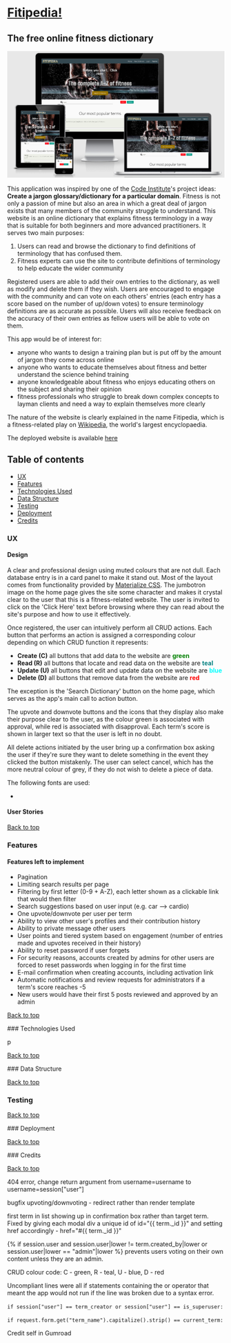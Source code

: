 # **[Fitipedia!](https://fitipedia.herokuapp.com)**

## The free online fitness dictionary

![](libraries/readme_images/site_responsiveness.png)

This application was inspired by one of the [Code Institute](https://codeinstitute.net/)'s project ideas: 
**Create a jargon glossary/dictionary for a particular domain**. Fitness is not only a passion of mine but also
an area in which a great deal of jargon exists that many members of the community struggle to understand.
This website is an online dictionary that explains fitness terminology in a way that is suitable for both
beginners and more advanced practitioners. It serves two main purposes:

1. Users can read and browse the dictionary to find definitions of terminology that has confused them.
1. Fitness experts can use the site to contribute definitions of terminology to help educate the wider community

Registered users are able to add their own entries to the dictionary, as well as modify and delete them if they wish.
Users are encouraged to engage with the community and can vote on each others' entries (each entry has a score based 
on the number of up/down votes) to ensure terminology definitions are as accurate as possible. Users will also receive
feedback on the accuracy of their own entries as fellow users will be able to vote on them.

This app would be of interest for:

* anyone who wants to design a training plan but is put off by the amount of jargon they come across online
* anyone who wants to educate themselves about fitness and better understand the science behind training
* anyone knowledgeable about fitness who enjoys educating others on the subject and sharing their opinion
* fitness professionals who struggle to break down complex concepts to layman clients and need a way to explain themselves
more clearly

The nature of the website is clearly explained in the name Fitipedia, which is a fitness-related play on 
[Wikipedia](https://wikipedia.org), the world's largest encyclopaedia.

The deployed website is available [here](https://fitipedia.herokuapp.com)

## Table of contents

* [UX](#ux)
* [Features](#features)
* [Technologies Used](#technologies-used)
* [Data Structure](#data-structure)
* [Testing](#testing)
* [Deployment](#deployment)
* [Credits](#credits)

### UX

#### Design

A clear and professional design using muted colours that are not dull. Each database entry is in a card panel to make it stand out.
Most of the layout comes from functionality provided by [Materialize CSS](https://materializecss.com). The jumbotron image on the home
page gives the site some character and makes it crystal clear to the user that this is a fitness-related website. The user is invited to
click on the 'Click Here' text before browsing where they can read about the site's purpose and how to use it effectively. 

Once registered, the user can intuitively perform all CRUD actions. Each button that performs an action is assigned a corresponding colour
depending on which CRUD function it represents:

* **Create (C)** all buttons that add data to the website are **<span style="color:green">green</span>**
* **Read (R)** all buttons that locate and read data on the website are **<span style="color:teal">teal</span>**
* **Update (U)** all buttons that edit and update data on the website are **<span style="color:aqua">blue</span>**
* **Delete (D)** all buttons that remove data from the website are **<span style="color:red">red</span>**

The exception is the 'Search Dictionary' button on the home page, which serves as the app's main call to action button.

The upvote and downvote buttons and the icons that they display also make their purpose clear to the user, as the colour green is
associated with approval, while red is associated with disapproval. Each term's score is shown in larger text so that the user is left in 
no doubt.

All delete actions initiated by the user bring up a confirmation box asking the user if they're sure they want to delete something in the
event they clicked the button mistakenly. The user can select cancel, which has the more neutral colour of grey, if they do not wish to
delete a piece of data.

The following fonts are used:

* 

#### User Stories

[Back to top](#table-of-contents)

### Features


#### Features left to implement

* Pagination
* Limiting search results per page
* Filtering by first letter (0-9 + A-Z), each letter shown as a clickable link that would then filter
* Search suggestions based on user input (e.g. car --> cardio)
* One upvote/downvote per user per term
* Ability to view other user's profiles and their contribution history
* Ability to private message other users
* User points and tiered system based on engagement (number of entries made and upvotes received in their history)
* Ability to reset password if user forgets
* For security reasons, accounts created by admins for other users are forced to reset passwords when logging in for the first time
* E-mail confirmation when creating accounts, including activation link
* Automatic notifications and review requests for administrators if a term's score reaches -5
* New users would have their first 5 posts reviewed and approved by an admin

[Back to top](#table-of-contents)

### Technologies Used

p

[Back to top](#table-of-contents)

### Data Structure

[Back to top](#table-of-contents)

### Testing

[Back to top](#table-of-contents)

### Deployment

[Back to top](#table-of-contents)

### Credits

[Back to top](#table-of-contents)


404 error, change return argument from username=username to username=session["user"]

bugfix upvoting/downvoting - redirect rather than render template

first term in list showing up in confirmation box rather than target term. Fixed by giving each modal div a unique id of id="{{ term._id }}" and setting href accordingly - href="#{{ term._id }}"

{% if session.user and session.user|lower != term.created_by|lower or session.user|lower == "admin"|lower %}
prevents users voting on their own content unless they are an admin.

CRUD colour code: C - green, R - teal, U - blue, D - red

Uncompliant lines were all if statements containing the or operator that meant the app would not run if the line was broken due to a syntax error.

`if session["user"] == term_creator or session["user"] == is_superuser:`

`if request.form.get("term_name").capitalize().strip() == current_term:`

Credit self in Gumroad